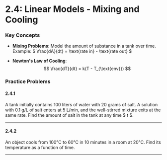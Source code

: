 # 2.4: Linear Models - Mixing and Cooling

### **Key Concepts**
- **Mixing Problems**: Model the amount of substance in a tank over time.
  Example: $ \frac{dA}{dt} = \text{rate in} - \text{rate out} $

- **Newton's Law of Cooling**:
  $$
  \frac{dT}{dt} = k(T - T_{\text{env}})
  $$

### Practice Problems

#### **2.4.1**
A tank initially contains 100 liters of water with 20 grams of salt. A solution with 0.1 g/L of salt enters at 5 L/min, and the well-stirred mixture exits at the same rate. Find the amount of salt in the tank at any time $ t $.

---
#### **2.4.2**
An object cools from 100°C to 60°C in 10 minutes in a room at 20°C. Find its temperature as a function of time.

---